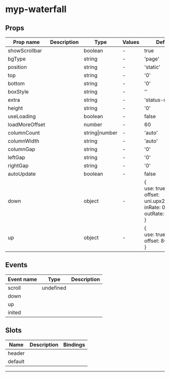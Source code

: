 # myp-waterfall

## Props

| Prop name      | Description | Type           | Values | Default                                                                              |
| -------------- | ----------- | -------------- | ------ | ------------------------------------------------------------------------------------ |
| showScrollbar  |             | boolean        | -      | true                                                                                 |
| bgType         |             | string         | -      | 'page'                                                                               |
| position       |             | string         | -      | 'static'                                                                             |
| top            |             | string         | -      | '0'                                                                                  |
| bottom         |             | string         | -      | '0'                                                                                  |
| boxStyle       |             | string         | -      | ''                                                                                   |
| extra          |             | string         | -      | 'status-nav'                                                                         |
| height         |             | string         | -      | '0'                                                                                  |
| useLoading     |             | boolean        | -      | false                                                                                |
| loadMoreOffset |             | number         | -      | 60                                                                                   |
| columnCount    |             | string\|number | -      | 'auto'                                                                               |
| columnWidth    |             | string         | -      | 'auto'                                                                               |
| columnGap      |             | string         | -      | '0'                                                                                  |
| leftGap        |             | string         | -      | '0'                                                                                  |
| rightGap       |             | string         | -      | '0'                                                                                  |
| autoUpdate     |             | boolean        | -      | false                                                                                |
| down           |             | object         | -      | {<br> use: true,<br> offset: uni.upx2px(140),<br> inRate: 0.8,<br> outRate: 0.2<br>} |
| up             |             | object         | -      | {<br> use: true,<br> offset: 80<br>}                                                 |

## Events

| Event name | Type      | Description |
| ---------- | --------- | ----------- |
| scroll     | undefined |
| down       |           |
| up         |           |
| inited     |           |

## Slots

| Name    | Description | Bindings |
| ------- | ----------- | -------- |
| header  |             |          |
| default |             |          |

---
